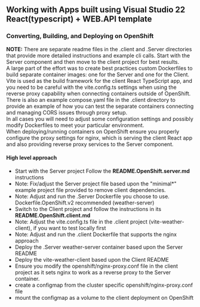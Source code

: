 
## Working with Apps built using Visual Studio 22 React(typescript) + WEB.API template
### Converting, Building, and Deploying on OpenShift

**NOTE:** There are separate readme files in the .client and .Server directories that provide more detailed instructions and example cli calls.  Start with the Server component and then move to the client project for best results.  
A large part of the effort was to create best practices custom Dockerfiles to build separate container images: one for the Server and one for the Client.  
Vite is used as the build framework for the client React TypeScript app, and you need to be careful with the vite.config.ts settings when using the reverse proxy capability when connecting containers outside of OpenShift.  
There is also an example compose.yaml file in the .client directory to provide an example of how you can test the separate containers connecting and managing CORS issues through proxy setup.  
In all cases you will need to adjust some configuration settings and possibly modify Dockerfiles to meet your particular environment.  
When deploying/running containers on OpenShift ensure you properly configure the proxy settings for nginx, which is serving the client React app and also providing reverse proxy services to the Server component.  

#### High level approach

- Start with the Server project  Follow the **README.OpenShift.server.md** instructions
- Note: Fix/adjust the Server project file based upon the "minimal*" example project file provided to remove client dependencies.
- Note: Adjust and run the .Server Dockerfile you choose to use. Dockerfile.OpenShift.v2 recommended (weather-server)
- Switch to the Client project and follow the instructions in its **README.OpenShift.client.md**
- Note: Adjust the vite.config.ts file in the .client project  (vite-weather-client), if you want to test locally first
- Note: Adjust and run the .client Dockerfile that supports the nginx approach
- Deploy the .Server  weather-server container based upon the Server README
- Deploy the vite-weather-client based upon the Client README
- Ensure you modify the openshift/nginx-proxy.conf file in the client project as it sets nginx to work as a reverse proxy to the Server container.
- create a configmap from the cluster specific openshift/nginx-proxy.conf file
- mount the configmap as a volume to the client deployment on OpenShift


